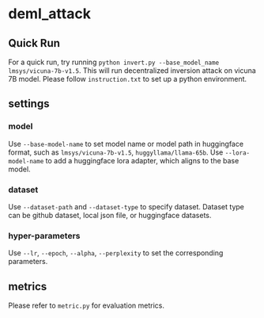 # deml_attack
## Quick Run
For a quick run, try running `python invert.py --base_model_name lmsys/vicuna-7b-v1.5`. This will run decentralized inversion attack on vicuna 7B model. Please follow `instruction.txt` to set up a python environment.

## settings
### model
Use `--base-model-name` to set model name or model path in huggingface format, such as `lmsys/vicuna-7b-v1.5`, `huggyllama/llama-65b`.
Use `--lora-model-name` to add a huggingface lora adapter, which aligns to the base model.

### dataset
Use `--dataset-path` and `--dataset-type` to specify dataset. Dataset type can be github dataset, local json file, or huggingface datasets.

### hyper-parameters
Use `--lr`, `--epoch`, `--alpha`, `--perplexity` to set the corresponding parameters.

## metrics
Please refer to `metric.py` for evaluation metrics.